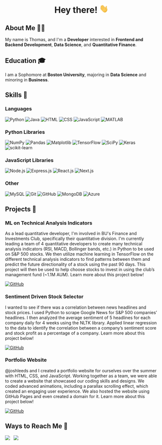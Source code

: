 
<!--
**thomas211738/thomas211738** is a ✨ _special_ ✨ repository because its `README.md` (this file) appears on your GitHub profile.

Here are some ideas to get you started:

- 🔭 I’m currently working on ...
- 🌱 I’m currently learning ...
- 👯 I’m looking to collaborate on ...
- 🤔 I’m looking for help with ...
- 💬 Ask me about ...
- 📫 How to reach me: ...
- 😄 Pronouns: ...
- ⚡ Fun fact: ...
-->

<!-- Header -->
<h1 align="center">Hey there! <img src="https://raw.githubusercontent.com/ABSphreak/ABSphreak/master/gifs/Hi.gif" width="30px"></h1>

## About Me 👨‍💻 
My name is Thomas, and I'm a **Developer** interested in **Frontend and Backend Development**, **Data Science**, and **Quantitative Finance**.

## Education 🎓
I am a Sophomore at **Boston University**, majoring in **Data Science** and minoring in **Business**.

## Skills 🚀

### Languages

![Python](https://img.shields.io/badge/Python-14354C?style=for-the-badge&logo=python&logoColor=white)
![Java](https://img.shields.io/badge/Java-ED8B00?style=for-the-badge&logo=openjdk&logoColor=white)
![HTML](https://img.shields.io/badge/HTML-E34F26?style=for-the-badge&logo=html5&logoColor=white)
![CSS](https://img.shields.io/badge/CSS-1572B6?style=for-the-badge&logo=css3&logoColor=white)
![JavaScript](https://img.shields.io/badge/JavaScript-F7DF1E?style=for-the-badge&logo=javascript&logoColor=black)
![MATLAB](https://img.shields.io/badge/MATLAB-0076A8?style=for-the-badge&logo=mathworks&logoColor=white)


### Python Libraries
![NumPy](https://img.shields.io/badge/numpy-%23013243.svg?style=for-the-badge&logo=numpy&logoColor=white)
![Pandas](https://img.shields.io/badge/pandas-%23150458.svg?style=for-the-badge&logo=pandas&logoColor=white)
![Matplotlib](https://img.shields.io/badge/Matplotlib-%23ffffff.svg?style=for-the-badge&logo=Matplotlib&logoColor=black)
![TensorFlow](https://img.shields.io/badge/TensorFlow-%23FF6F00.svg?style=for-the-badge&logo=TensorFlow&logoColor=white)
![SciPy](https://img.shields.io/badge/SciPy-%230C55A5.svg?style=for-the-badge&logo=scipy&logoColor=%white)
![Keras](https://img.shields.io/badge/Keras-%23D00000.svg?style=for-the-badge&logo=Keras&logoColor=white)
![scikit-learn](https://img.shields.io/badge/scikit--learn-%23F7931E.svg?style=for-the-badge&logo=scikit-learn&logoColor=white)

### JavaScript Libraries
![Node.js](https://img.shields.io/badge/Node.js-339933?style=for-the-badge&logo=node.js&logoColor=white)
![Express.js](https://img.shields.io/badge/Express.js-%23404d59?style=for-the-badge)
![React.js](https://img.shields.io/badge/React.js-61DAFB?style=for-the-badge&logo=react&logoColor=white)
![Next.js](https://img.shields.io/badge/Next.js-%23000000?style=for-the-badge&logo=next.js&logoColor=white)



### Other
![MySQL](https://img.shields.io/badge/MySQL-005C84?style=for-the-badge&logo=mysql&logoColor=white)
![Git](https://img.shields.io/badge/git-%23F05033.svg?style=for-the-badge&logo=git&logoColor=white)
![GitHub](https://img.shields.io/badge/github-%23121011.svg?style=for-the-badge&logo=github&logoColor=white)
![MongoDB](https://img.shields.io/badge/MongoDB-%2347A248?style=for-the-badge&logo=mongodb&logoColor=white)
![Azure](https://img.shields.io/badge/Microsoft_Azure-%230078D4?style=for-the-badge&logo=microsoft-azure&logoColor=white)

<!--
## GitHub Stats 📊
<p align="left">
<img src="https://github-readme-stats.vercel.app/api?username=thomas211738&show_icons=true&theme=radical" alt="thomas211738's GitHub Stats"/>
</p>
<p align="left">
<img src="https://github-readme-stats.vercel.app/api/top-langs/?username=thomas211738&layout=compact&langs_count=8&theme=radical" alt="thomas211738's Top Languages"/>
</p>
-->
## Projects 🔭

### ML on Technical Analysis Indicators
As a lead quantitative developer, I'm involved in BU's Finance and Investments Club, specifically their quantitative division. I'm currently leading a team of 4 quantitative developers to create many technical analysis indicators (RSI, MACD, Bollinger bands, etc.) in Python to be used on S&P 500 stocks. We then utilize machine learning in TensorFlow on the different technical analysis indicators to find patterns between them and predict the future directionality of a stock using the past 90 days. This project will then be used to help choose stocks to invest in using the club’s management fund (~1.1M AUM). Learn more about this project below!

[![GitHub](https://img.shields.io/badge/GitHub-ML_on_Technical_Analysis_Indicators-crimson?style=flat-square&logo=github)](https://github.com/thomas211738/Quant_Project)


### Sentiment Driven Stock Selector

I wanted to see if there was a correlation between news headlines and stock prices. I used Python to scrape Google News for S&P 500 companies’ headlines. I then analyzed the average sentiment of 5 headlines for each company daily for 4 weeks using the NLTK library. Applied linear regression to the data to identify the correlation between a company’s sentiment score and stock profit as a percentage of a company. Learn more about this project below!

[![GitHub](https://img.shields.io/badge/GitHub-Sentimen_Driven_Stock_Selector-crimson?style=flat-square&logo=github)](https://github.com/thomas211738/Sentiment-Driven-Stock-Selector)


### Portfolio Website

@joshleeds and I created a portfolio website for ourselves over the summer with HTML, CSS, and JavaScript. Working together as a team, we were able to create a website that showcased our coding skills and designs. We coded advanced animations, including a parallax scrolling effect, which created an engaging user experience. We also hosted the website using GitHub Pages and even created a domain for it. Learn more about this project below!

[![GitHub](https://img.shields.io/badge/GitHub-Portfolio_Website-blue?style=flat-square&logo=github)](https://github.com/thomas211738/Portfolio-Website)


## Ways to Reach Me 📩
<a href="mailto:thomas211738@gmail.com"><img src="https://img.shields.io/badge/Email-thomas211738@gmail.com-red"></a>&nbsp;&nbsp;
<a href="https://www.linkedin.com/in/thomasyousef21/"><img src="https://img.shields.io/badge/LinkedIn-Thomas Yousef-blue"></a>&nbsp;&nbsp;
</p>
